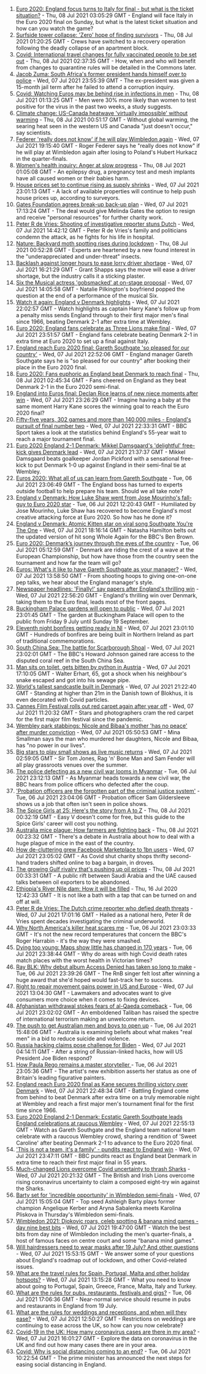 1. [Euro 2020: England focus turns to Italy for final - but what is the ticket situation?](https://www.bbc.co.uk/sport/football/57753948) - Thu, 08 Jul 2021 03:05:29 GMT - England will face Italy in the Euro 2020 final on Sunday, but what is the latest ticket situation and how can you watch the game?
2. [Surfside tower collapse: 'Zero' hope of finding survivors](https://www.bbc.co.uk/news/world-us-canada-57758295) - Thu, 08 Jul 2021 01:20:25 GMT - Crews have switched to a recovery operation following the deadly collapse of an apartment block.
3. [Covid: International travel changes for fully vaccinated people to be set out](https://www.bbc.co.uk/news/uk-57758991) - Thu, 08 Jul 2021 02:37:35 GMT - How, when and who will benefit from changes to quarantine rules will be detailed in the Commons later.
4. [Jacob Zuma: South Africa's former president hands himself over to police](https://www.bbc.co.uk/news/world-africa-57758540) - Wed, 07 Jul 2021 23:55:39 GMT - The ex-president was given a 15-month jail term after he failed to attend a corruption inquiry.
5. [Covid: Watching Euros may be behind rise in infections in men](https://www.bbc.co.uk/news/health-57754938) - Thu, 08 Jul 2021 01:13:25 GMT - Men were 30% more likely than women to test positive for the virus in the past two weeks, a study suggests.
6. [Climate change: US-Canada heatwave 'virtually impossible' without warming](https://www.bbc.co.uk/news/science-environment-57751918) - Thu, 08 Jul 2021 00:51:17 GMT - Without global warming, the searing heat seen in the western US and Canada "just doesn't occur," say scientists.
7. [Federer 'really does not know' if he will play Wimbledon again](https://www.bbc.co.uk/sport/tennis/57756014) - Wed, 07 Jul 2021 19:15:40 GMT - Roger Federer says he "really does not know" if he will play at Wimbledon again after losing to Poland's Hubert Hurkacz in the quarter-finals.
8. [Women's health inquiry: Anger at slow progress](https://www.bbc.co.uk/news/health-57741170) - Thu, 08 Jul 2021 01:05:08 GMT - An epilepsy drug, a pregnancy test and mesh implants have all caused women or their babies harm.
9. [House prices set to continue rising as supply shrinks](https://www.bbc.co.uk/news/business-57754558) - Wed, 07 Jul 2021 23:01:13 GMT - A lack of available properties will continue to help push house prices up, according to surveyors.
10. [Gates Foundation agrees break-up back-up plan](https://www.bbc.co.uk/news/business-57756506) - Wed, 07 Jul 2021 17:13:24 GMT - The deal would give Melinda Gates the option to resign and receive "personal resources" for further charity work.
11. [Peter R de Vries: Shooting of investigative reporter stuns Dutch](https://www.bbc.co.uk/news/world-europe-57749095) - Wed, 07 Jul 2021 14:42:12 GMT - Peter R de Vries's family and politicians condemn the attack, as he fights for his life in hospital.
12. [Nature: Backyard moth spotting rises during lockdown](https://www.bbc.co.uk/news/science-environment-57742701) - Thu, 08 Jul 2021 00:52:28 GMT - Experts are heartened by a new found interest in the "underappreciated and under-threat" insects.
13. [Backlash against longer hours to ease lorry driver shortage](https://www.bbc.co.uk/news/business-57753277) - Wed, 07 Jul 2021 16:21:29 GMT - Grant Shapps says the move will ease a driver shortage, but the industry calls it a sticking plaster.
14. [Six the Musical actress 'gobsmacked' at on-stage proposal](https://www.bbc.co.uk/news/entertainment-arts-57748286) - Wed, 07 Jul 2021 14:05:58 GMT - Natalie Pilkington's boyfriend popped the question at the end of a performance of the musical Six.
15. [Watch it again: England v Denmark highlights](https://www.bbc.co.uk/sport/av/football/57758390) - Wed, 07 Jul 2021 22:02:57 GMT - Watch highlights as captain Harry Kane's follow up from a penalty miss sends England through to their first major men's final since 1966, beating Denmark 2-1 after extra time at Wembley.
16. [Euro 2020: England fans celebrate as Three Lions make final](https://www.bbc.co.uk/news/uk-england-57758930) - Wed, 07 Jul 2021 23:51:57 GMT - England fans celebrate beating Denmark 2-1 in extra time at Euro 2020 to set up a final against Italy.
17. [England reach Euro 2020 final: Gareth Southgate 'so pleased for our country'](https://www.bbc.co.uk/sport/football/57757750) - Wed, 07 Jul 2021 22:52:06 GMT - England manager Gareth Southgate says he is "so pleased for our country" after booking their place in the Euro 2020 final.
18. [Euro 2020: Fans euphoric as England beat Denmark to reach final](https://www.bbc.co.uk/news/in-pictures-57743446) - Thu, 08 Jul 2021 02:45:34 GMT - Fans cheered on England as they beat Denmark 2-1 in the Euro 2020 semi-final.
19. [England into Euros final: Declan Rice learns of new niece moments after win](https://www.bbc.co.uk/sport/football/57758633) - Wed, 07 Jul 2021 23:26:29 GMT - Imagine having a baby at the same moment Harry Kane scores the winning goal to reach the Euro 2020 final?
20. [Fifty-five years, 302 games and more than 140,000 miles - England's pursuit of final number two](https://www.bbc.co.uk/sport/football/57734046) - Wed, 07 Jul 2021 22:33:31 GMT - BBC Sport takes a look at the statistics behind England's 55-year wait to reach a major tournament final.
21. [Euro 2020 England 2-1 Denmark: Mikkel Damsgaard's 'delightful' free-kick gives Denmark lead](https://www.bbc.co.uk/sport/av/football/57757682) - Wed, 07 Jul 2021 21:37:37 GMT - Mikkel Damsgaard beats goalkeeper Jordan Pickford with a sensational free-kick to put Denmark 1-0 up against England in their semi-final tie at Wembley.
22. [Euros 2020: What all of us can learn from Gareth Southgate](https://www.bbc.co.uk/news/world-57698821) - Tue, 06 Jul 2021 23:06:49 GMT - The England boss has turned to experts outside football to help prepare his team. Should we all take note?
23. [England v Denmark: How Luke Shaw went from Jose Mourinho's fall-guy to Euro 2020 star](https://www.bbc.co.uk/sport/football/57722529) - Tue, 06 Jul 2021 12:20:43 GMT - Humiliated by Jose Mourinho, Luke Shaw has recovered to become England's most creative attacking force at Euro 2020. So how has he done it?
24. [England v Denmark: Atomic Kitten star on viral song Southgate You're The One](https://www.bbc.co.uk/news/uk-57757529) - Wed, 07 Jul 2021 18:16:14 GMT - Natasha Hamilton belts out the updated version of hit song Whole Again for the BBC's Ben Brown.
25. [Euro 2020: Denmark’s journey through the eyes of the country](https://www.bbc.co.uk/sport/football/57713112) - Tue, 06 Jul 2021 05:12:59 GMT - Denmark are riding the crest of a wave at the European Championship, but how have those from the country seen the tournament and how far the team will go?
26. [Euros: What's it like to have Gareth Southgate as your manager?](https://www.bbc.co.uk/news/newsbeat-57741752) - Wed, 07 Jul 2021 13:58:50 GMT - From shooting hoops to giving one-on-one pep talks, we hear about the England manager's style.
27. [Newspaper headlines: 'Finally!' say papers after England's thrilling win](https://www.bbc.co.uk/news/blogs-the-papers-57758220) - Wed, 07 Jul 2021 22:56:20 GMT - England's thrilling win over Denmark, taking them to the Euro final, leads most of the front pages.
28. [Buckingham Palace gardens will open to public](https://www.bbc.co.uk/news/uk-57688738) - Wed, 07 Jul 2021 23:01:45 GMT - The garden at Buckingham Palace will open to the public from Friday 9 July until Sunday 19 September.
29. [Eleventh night bonfires getting ready in NI](https://www.bbc.co.uk/news/uk-57688737) - Wed, 07 Jul 2021 23:01:10 GMT - Hundreds of bonfires are being built in Northern Ireland as part of traditional commemorations.
30. [South China Sea: The battle for Scarborough Shoal](https://www.bbc.co.uk/news/world-asia-57757784) - Wed, 07 Jul 2021 23:02:01 GMT - The BBC's Howard Johnson gained rare access to the disputed coral reef in the South China Sea.
31. [Man sits on toilet, gets bitten by python in Austria](https://www.bbc.co.uk/news/world-europe-57746804) - Wed, 07 Jul 2021 17:10:05 GMT - Walter Erhart, 65, got a shock when his neighbour's snake escaped and got into his sewage pipe.
32. [World's tallest sandcastle built in Denmark](https://www.bbc.co.uk/news/world-europe-57757530) - Wed, 07 Jul 2021 21:22:40 GMT - Standing at higher than 21m in the Danish town of Blokhus, it is even decorated with Covid particles.
33. [Cannes Film Festival rolls out red carpet again after year off](https://www.bbc.co.uk/news/57746322) - Wed, 07 Jul 2021 11:20:32 GMT - Stars and photographers cram the red carpet for the first major film festival since the pandemic.
34. [Wembley park stabbings: Nicole and Bibaa's mother 'has no peace' after murder conviction](https://www.bbc.co.uk/news/uk-57688736) - Wed, 07 Jul 2021 05:50:53 GMT - Mina Smallman says the man who murdered her daughters, Nicole and Bibaa, has "no power in our lives".
35. [Big stars to play small shows as live music returns](https://www.bbc.co.uk/news/entertainment-arts-57734078) - Wed, 07 Jul 2021 02:59:05 GMT - Sir Tom Jones, Rag 'n' Bone Man and Sam Fender will all play grassroots venues over the summer.
36. [The police defecting as a new civil war looms in Myanmar](https://www.bbc.co.uk/news/world-asia-57739572) - Tue, 06 Jul 2021 23:12:13 GMT - As Myanmar heads towards a new civil war, the BBC hears from police officers who defected after the coup.
37. ['Probation officers are the forgotten part of the criminal justice system'](https://www.bbc.co.uk/news/uk-57688735) - Tue, 06 Jul 2021 23:04:06 GMT - Probation officer Sam Gildersleeve shows us a job that often isn't seen in police shows.
38. [The Spice Girls at 25: Here's the story from A to Z](https://www.bbc.co.uk/news/entertainment-arts-57734073) - Thu, 08 Jul 2021 00:32:19 GMT - Easy V doesn't come for free, but this guide to the Spice Girls' career will cost you nothing.
39. [Australia mice plague: How farmers are fighting back](https://www.bbc.co.uk/news/world-australia-57698822) - Thu, 08 Jul 2021 00:23:32 GMT - There's a debate in Australia about how to deal with a huge plague of mice in the east of the country.
40. [How de-cluttering grew Facebook Marketplace to 1bn users](https://www.bbc.co.uk/news/business-57733724) - Wed, 07 Jul 2021 23:05:02 GMT - As Covid shut charity shops thrifty second-hand traders shifted online to bag a bargain, in droves.
41. [The growing Gulf rivalry that's pushing up oil prices](https://www.bbc.co.uk/news/world-middle-east-57753667) - Thu, 08 Jul 2021 00:33:31 GMT - A public rift between Saudi Arabia and the UAE caused talks between oil exporters to be abandoned.
42. [Ethiopia's River Nile dam: How it will be filled](https://www.bbc.co.uk/news/world-africa-53432948) - Thu, 16 Jul 2020 12:42:33 GMT - It is not like a bath with a tap that can be turned on and off at will.
43. [Peter R de Vries: The Dutch crime reporter who defied death threats](https://www.bbc.co.uk/news/world-europe-57753547) - Wed, 07 Jul 2021 17:01:16 GMT - Hailed as a national hero, Peter R de Vries spent decades investigating the criminal underworld.
44. [Why North America's killer heat scares me](https://www.bbc.co.uk/news/world-us-canada-57729502) - Tue, 06 Jul 2021 23:03:33 GMT - It's not the new record temperatures that concern the BBC's Roger Harrabin - it's the way they were smashed.
45. [Dying too young: Maps show little has changed in 170 years](https://www.bbc.co.uk/news/health-57730353) - Tue, 06 Jul 2021 23:38:44 GMT - Why do areas with high Covid death rates match places with the worst health in Victorian times?
46. [Ray BLK: Why debut album Access Denied has taken so long to make](https://www.bbc.co.uk/news/newsbeat-57722799) - Tue, 06 Jul 2021 23:39:26 GMT - The RnB singer felt lost after winning a huge award that she'd hoped would fast-track her to success.
47. [Right to repair movement gains power in US and Europe](https://www.bbc.co.uk/news/technology-57744091) - Wed, 07 Jul 2021 13:04:30 GMT - Lawmakers and advocates want to give consumers more choice when it comes to fixing devices.
48. [Afghanistan withdrawal stokes fears of al-Qaeda comeback](https://www.bbc.co.uk/news/world-asia-57738731) - Tue, 06 Jul 2021 23:02:02 GMT - An emboldened Taliban has raised the spectre of international terrorism making an unwelcome return.
49. [The push to get Australian men and boys to open up](https://www.bbc.co.uk/news/world-australia-57690857) - Tue, 06 Jul 2021 15:48:06 GMT - Australia is examining beliefs about what makes "real men" in a bid to reduce suicide and violence.
50. [Russia hacking claims pose challenge for Biden](https://www.bbc.co.uk/news/technology-57745324) - Wed, 07 Jul 2021 04:14:11 GMT - After a string of Russian-linked hacks, how will US President Joe Biden respond?
51. [How Paula Rego remains a master storyteller ](https://www.bbc.co.uk/news/entertainment-arts-57727021) - Tue, 06 Jul 2021 23:05:36 GMT - The artist's new exhibition asserts her status as one of Britain's leading figurative painters.
52. [England reach Euro 2020 final as Kane secures thrilling victory over Denmark](https://www.bbc.co.uk/sport/football/51198755) - Wed, 07 Jul 2021 22:48:34 GMT - Battling England come from behind to beat Denmark after extra time on a truly memorable night at Wembley and reach a first major men's tournament final for the first time since 1966.
53. [Euro 2020 England 2-1 Denmark: Ecstatic Gareth Southgate leads England celebrations at raucous Wembley](https://www.bbc.co.uk/sport/av/football/57758398) - Wed, 07 Jul 2021 22:55:13 GMT - Watch as Gareth Southgate and the England team national team celebrate with a raucous Wembley crowd, sharing a rendition of 'Sweet Caroline' after beating Denmark 2-1 to advance to the Euro 2020 final.
54. ['This is not a team, it's a family' - pundits react to England win](https://www.bbc.co.uk/sport/football/57756837) - Wed, 07 Jul 2021 23:47:11 GMT - BBC pundits react as England beat Denmark in extra time to reach their first major final in 55 years.
55. [Much-changed Lions overcome Covid uncertainty to thrash Sharks](https://www.bbc.co.uk/sport/rugby-union/57756523) - Wed, 07 Jul 2021 20:21:32 GMT - The British and Irish Lions overcome rising coronavirus uncertainty to claim a composed eight-try win against the Sharks.
56. [Barty set for 'incredible opportunity' in Wimbledon semi-finals](https://www.bbc.co.uk/sport/tennis/57737591) - Wed, 07 Jul 2021 15:05:04 GMT - Top seed Ashleigh Barty plays former champion Angelique Kerber and Aryna Sabalenka meets Karolina Pliskova in Thursday's Wimbledon semi-finals.
57. [Wimbledon 2021: Djokovic roars, celeb spotting & banana mind games - day nine best bits](https://www.bbc.co.uk/sport/av/tennis/57757770) - Wed, 07 Jul 2021 19:47:00 GMT - Watch the best bits from day nine of Wimbledon including the men's quarter-finals, a host of famous faces on centre court and some "banana mind games".
58. [Will hairdressers need to wear masks after 19 July? And other questions](https://www.bbc.co.uk/news/world-asia-china-51176409) - Wed, 07 Jul 2021 15:53:15 GMT - We answer some of your questions about England's roadmap out of lockdown, and other Covid-related issues.
59. [What are the travel rules for Spain, Portugal, Malta and other holiday hotspots?](https://www.bbc.co.uk/news/explainers-56997931) - Wed, 07 Jul 2021 13:15:28 GMT - What you need to know about going to Portugal, Spain, Greece, France, Malta, Italy and Turkey.
60. [What are the rules for pubs, restaurants, festivals and gigs?](https://www.bbc.co.uk/news/business-52977388) - Tue, 06 Jul 2021 17:06:36 GMT - Near-normal service should resume in pubs and restaurants in England from 19 July.
61. [What are the rules for weddings and receptions, and when will they ease?](https://www.bbc.co.uk/news/explainers-52811509) - Wed, 07 Jul 2021 12:50:27 GMT - Restrictions on weddings are continuing to ease across the UK, so how can you now celebrate?
62. [Covid-19 in the UK: How many coronavirus cases are there in my area?](https://www.bbc.co.uk/news/uk-51768274) - Wed, 07 Jul 2021 16:01:27 GMT - Explore the data on coronavirus in the UK and find out how many cases there are in your area.
63. [Covid: Why is social distancing coming to an end?](https://www.bbc.co.uk/news/uk-51506729) - Tue, 06 Jul 2021 10:22:54 GMT - The prime minister has announced the next steps for easing social distancing in England.
